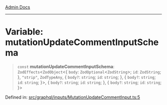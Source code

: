[Admin Docs](/)

***

# Variable: mutationUpdateCommentInputSchema

> `const` **mutationUpdateCommentInputSchema**: `ZodEffects`\<`ZodObject`\<\{ `body`: `ZodOptional`\<`ZodString`\>; `id`: `ZodString`; \}, `"strip"`, `ZodTypeAny`, \{ `body?`: `string`; `id`: `string`; \}, \{ `body?`: `string`; `id`: `string`; \}\>, \{ `body?`: `string`; `id`: `string`; \}, \{ `body?`: `string`; `id`: `string`; \}\>

Defined in: [src/graphql/inputs/MutationUpdateCommentInput.ts:5](https://github.com/Sourya07/talawa-api/blob/cfbd515d04ffba748b09232a33807f1845dd1878/src/graphql/inputs/MutationUpdateCommentInput.ts#L5)
